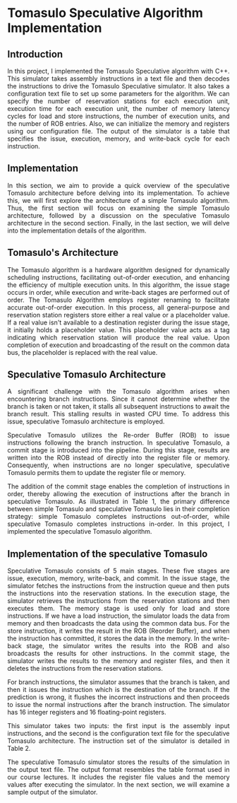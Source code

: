 Tomasulo Speculative Algorithm Implementation
===============================================================

## Introduction

 <div align="justify">
In this project, I implemented the Tomasulo Speculative algorithm with C++. This simulator takes assembly instructions in a text file and then decodes the instructions to drive the Tomasulo Speculative simulator. It also takes a configuration text file to set up some parameters for the algorithm. We can specify the number of reservation stations for each execution unit, execution time for each execution unit, the number of memory latency cycles for load and store instructions, the number of execution units, and the number of ROB entries. Also, we can initialize the memory and registers using our configuration file. The output of the simulator is a table that specifies the issue, execution, memory, and write-back cycle for each instruction.
</div>

## Implementation

 <div align="justify">
In this section, we aim to provide a quick overview of the speculative Tomasulo architecture before delving into its implementation. To achieve this, we will first explore the architecture of a simple Tomasulo algorithm. Thus, the first section will focus on examining the simple Tomasulo architecture, followed by a discussion on the speculative Tomasulo architecture in the second section. Finally, in the last section, we will delve into the implementation details of the algorithm.
</div>

## Tomasulo's Architecture

 <div align="justify">
The Tomasulo algorithm is a hardware algorithm designed for dynamically scheduling instructions, facilitating out-of-order execution, and enhancing the efficiency of multiple execution units. In this algorithm, the issue stage occurs in order, while execution and write-back stages are performed out of order. The Tomasulo Algorithm employs register renaming to facilitate accurate out-of-order execution. In this process, all general-purpose and reservation station registers store either a real value or a placeholder value. If a real value isn't available to a destination register during the issue stage, it initially holds a placeholder value. This placeholder value acts as a tag indicating which reservation station will produce the real value. Upon completion of execution and broadcasting of the result on the common data bus, the placeholder is replaced with the real value.
</div>

## Speculative Tomasulo Architecture

 <div align="justify">
A significant challenge with the Tomasulo algorithm arises when encountering branch instructions. Since it cannot determine whether the branch is taken or not taken, it stalls all subsequent instructions to await the branch result. This stalling results in wasted CPU time. To address this issue, speculative Tomasulo architecture is employed.

Speculative Tomasulo utilizes the Re-order Buffer (ROB) to issue instructions following the branch instruction. In speculative Tomasulo, a commit stage is introduced into the pipeline. During this stage, results are written into the ROB instead of directly into the register file or memory. Consequently, when instructions are no longer speculative, speculative Tomasulo permits them to update the register file or memory.

The addition of the commit stage enables the completion of instructions in order, thereby allowing the execution of instructions after the branch in speculative Tomasulo. As illustrated in Table 1, the primary difference between simple Tomasulo and speculative Tomasulo lies in their completion strategy: simple Tomasulo completes instructions out-of-order, while speculative Tomasulo completes instructions in-order. In this project, I implemented the speculative Tomasulo algorithm.
</div>

## Implementation of the speculative Tomasulo

<div align="justify">
Speculative Tomasulo consists of 5 main stages. These five stages are issue, execution, memory, write-back, and commit. In the issue stage, the simulator fetches the instructions from the instruction queue and then puts the instructions into the reservation stations. In the execution stage, the simulator retrieves the instructions from the reservation stations and then executes them. The memory stage is used only for load and store instructions. If we have a load instruction, the simulator loads the data from memory and then broadcasts the data using the common data bus. For the store instruction, it writes the result in the ROB (Reorder Buffer), and when the instruction has committed, it stores the data in the memory. In the write-back stage, the simulator writes the results into the ROB and also broadcasts the results for other instructions. In the commit stage, the simulator writes the results to the memory and register files, and then it deletes the instructions from the reservation stations.

For branch instructions, the simulator assumes that the branch is taken, and then it issues the instruction which is the destination of the branch. If the prediction is wrong, it flushes the incorrect instructions and then proceeds to issue the normal instructions after the branch instruction. The simulator has 16 integer registers and 16 floating-point registers.

This simulator takes two inputs: the first input is the assembly input instructions, and the second is the configuration text file for the speculative Tomasulo architecture. The instruction set of the simulator is detailed in Table 2.

The speculative Tomasulo simulator stores the results of the simulation in the output text file. The output format resembles the table format used in our course lectures. It includes the register file values and the memory values after executing the simulator. In the next section, we will examine a sample output of the simulator.
</div>

